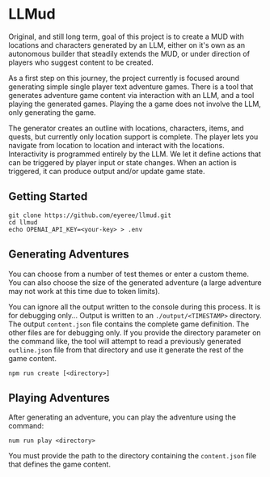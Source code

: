 # LLMud

Original, and still long term, goal of this project is to create a MUD with locations and characters generated by an LLM, either on it's own as an autonomous builder that steadily extends the MUD, or under direction of players who suggest content to be created.

As a first step on this journey, the project currently is focused around generating simple single player text adventure games. There is a tool that generates adventure game content via interaction with an LLM, and a tool playing the generated games. Playing the a game does not involve the LLM, only generating the game.

The generator creates an outline with locations, characters, items, and quests, but currently only location support is complete. The player lets you navigate from location to location and interact with the locations. Interactivity is programmed entirely by the LLM. We let it define actions that can be triggered by player input or state changes. When an action is triggered, it can produce output and/or update game state.

## Getting Started

```
git clone https://github.com/eyeree/llmud.git
cd llmud
echo OPENAI_API_KEY=<your-key> > .env
```

## Generating Adventures

You can choose from a number of test themes or enter a custom theme. You can also choose the size of the generated adventure (a large adventure may not work at this time due to token limits).

You can ignore all the output written to the console during this process. It is for debugging only... Output is written to an `./output/<TIMESTAMP>` directory. The output `content.json` file contains the complete game definition. The other files are for debugging only. If you provide the directory parameter on the command like, the tool will attempt to read a previously generated `outline.json` file from that directory and use it generate the rest of the game content.


```
npm run create [<directory>]
```

## Playing Adventures

After generating an adventure, you can play the adventure using the command:

```
num run play <directory>
```

You must provide the path to the directory containing the `content.json` file that defines the game content.

